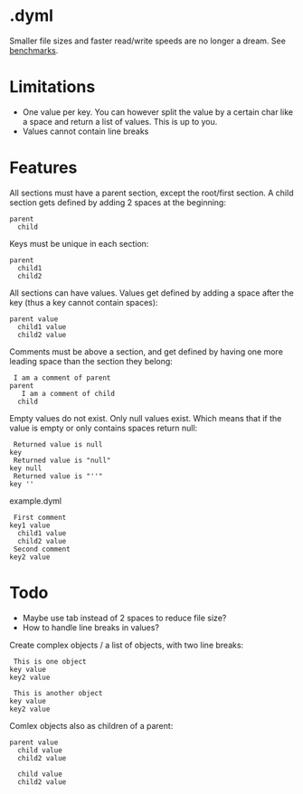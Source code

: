# .dyml
Smaller file sizes and faster read/write speeds are no longer a dream. See [benchmarks](https://github.com/Osiris-Team/Dyml/issues/17).

# Limitations
- One value per key. You can however split the value by a certain char like a space and return a list of values. This is up to you.
- Values cannot contain line breaks

# Features

All sections must have a parent section, except the root/first section. A child section gets defined by adding 2 spaces at the beginning:
```dyml
parent
  child
```
Keys must be unique in each section:
```dyml
parent
  child1
  child2
```
All sections can have values. Values get defined by adding a space after the key (thus a key cannot contain spaces):
```dyml
parent value
  child1 value
  child2 value
```
Comments must be above a section, and get defined by having one more leading space than the section they belong:
```dyml
 I am a comment of parent
parent
   I am a comment of child
  child
```
Empty values do not exist. Only null values exist. Which means that if the value is empty or only contains spaces return null:
```
 Returned value is null
key
 Returned value is "null"
key null
 Returned value is "''"
key ''
```

example.dyml
```dyml
 First comment
key1 value
  child1 value
  child2 value
 Second comment
key2 value
```

# Todo
- Maybe use tab instead of 2 spaces to reduce file size?
- How to handle line breaks in values?

Create complex objects / a list of objects, with two line breaks:
```dyml
 This is one object
key value
key2 value

 This is another object
key value
key2 value
```
Comlex objects also as children of a parent:
```dyml
parent value
  child value
  child2 value
  
  child value
  child2 value
```
